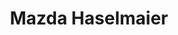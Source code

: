---
title: "Mazda Haselmaier"
url: /st-marienkirchen-am-hausruck/mazda-haselmaier/
shop: Autohaus
---